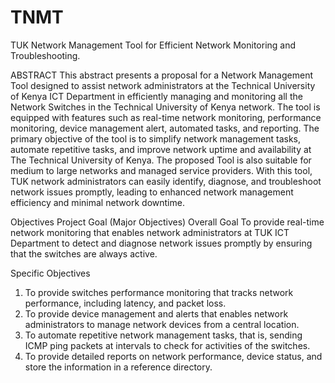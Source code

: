 # TNMT
TUK Network Management Tool for Efficient Network Monitoring and Troubleshooting.

ABSTRACT
This abstract presents a proposal for a Network Management Tool designed to assist network administrators at the Technical University of Kenya ICT Department in efficiently managing and monitoring all the Network Switches in the Technical University of Kenya network. The tool is equipped with features such as real-time network monitoring, performance monitoring, device management alert, automated tasks, and reporting. 
The primary objective of the tool is to simplify network management tasks, automate repetitive tasks, and improve network uptime and availability at The Technical University of Kenya. The proposed Tool is also suitable for medium to large networks and managed service providers. With this tool, TUK network administrators can easily identify, diagnose, and troubleshoot network issues promptly, leading to enhanced network management efficiency and minimal network downtime.

Objectives
Project Goal (Major Objectives) Overall Goal
To provide real-time network monitoring that enables network administrators at TUK ICT Department to detect and diagnose network issues promptly by ensuring that the switches are always active.

Specific Objectives
1.	To provide switches performance monitoring that tracks network performance, including latency, and packet loss.
2.	To provide device management and alerts that enables network administrators to manage network devices from a central location.
3.	To automate repetitive network management tasks, that is, sending ICMP ping packets at intervals to check for activities of the switches. 
4.	To provide detailed reports on network performance, device status, and store the information in a reference directory.
